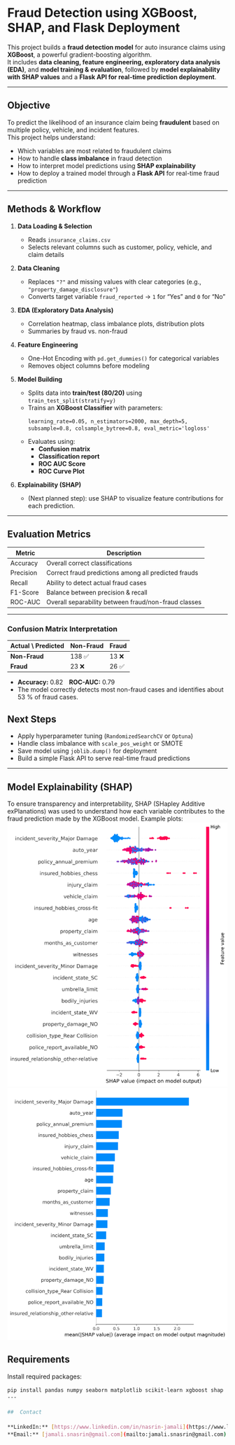 # Fraud Detection using XGBoost, SHAP, and Flask Deployment

This project builds a **fraud detection model** for auto insurance claims using **XGBoost**, a powerful gradient-boosting algorithm.  
It includes **data cleaning, feature engineering, exploratory data analysis (EDA)**, and **model training & evaluation**, followed by **model explainability with SHAP values** and a **Flask API for real-time prediction deployment**.

---

##  Objective

To predict the likelihood of an insurance claim being **fraudulent** based on multiple policy, vehicle, and incident features.  
This project helps understand:
- Which variables are most related to fraudulent claims  
- How to handle **class imbalance** in fraud detection  
- How to interpret model predictions using **SHAP explainability**  
- How to deploy a trained model through a **Flask API** for real-time fraud prediction

---

##  Methods & Workflow

1. **Data Loading & Selection**
   - Reads `insurance_claims.csv`  
   - Selects relevant columns such as customer, policy, vehicle, and claim details  

2. **Data Cleaning**
   - Replaces `"?"` and missing values with clear categories (e.g., `"property_damage_disclosure"`)  
   - Converts target variable `fraud_reported` → `1` for “Yes” and `0` for “No”  

3. **EDA (Exploratory Data Analysis)**
   - Correlation heatmap, class imbalance plots, distribution plots  
   - Summaries by fraud vs. non-fraud  

4. **Feature Engineering**
   - One-Hot Encoding with `pd.get_dummies()` for categorical variables  
   - Removes object columns before modeling  

5. **Model Building**
   - Splits data into **train/test (80/20)** using `train_test_split(stratify=y)`  
   - Trains an **XGBoost Classifier** with parameters:
     ```
     learning_rate=0.05, n_estimators=2000, max_depth=5,
     subsample=0.8, colsample_bytree=0.8, eval_metric='logloss'
     ```
   - Evaluates using:
     - **Confusion matrix**
     - **Classification report**
     - **ROC AUC Score**
     - **ROC Curve Plot**

6. **Explainability (SHAP)**
   - (Next planned step): use SHAP to visualize feature contributions for each prediction.

---

## Evaluation Metrics

| Metric | Description |
|--------|--------------|
| Accuracy | Overall correct classifications |
| Precision | Correct fraud predictions among all predicted frauds |
| Recall | Ability to detect actual fraud cases |
| F1-Score | Balance between precision & recall |
| ROC-AUC | Overall separability between fraud/non-fraud classes |

---
### Confusion Matrix Interpretation
| Actual \ Predicted | Non-Fraud | Fraud |
|--------------------|------------|-------|
| **Non-Fraud** | 138 ✅ | 13 ❌ |
| **Fraud** | 23 ❌ | 26 ✅ |

- **Accuracy:** 0.82 **ROC-AUC:** 0.79  
- The model correctly detects most non-fraud cases and identifies about 53 % of fraud cases.

##  Next Steps
 
- Apply hyperparameter tuning (`RandomizedSearchCV` or `Optuna`)  
- Handle class imbalance with `scale_pos_weight` or SMOTE  
- Save model using `joblib.dump()` for deployment  
- Build a simple Flask API to serve real-time fraud predictions

---
##  Model Explainability (SHAP)
To ensure transparency and interpretability, SHAP (SHapley Additive exPlanations) was used to understand how each variable contributes to the fraud prediction made by the XGBoost model. 
Example plots:
![Beeswarm](outputs/shap_summary_beeswarm.png)
![Bar Plot](outputs/shap_summary_bar.png)

##  Requirements

Install required packages:
```bash
pip install pandas numpy seaborn matplotlib scikit-learn xgboost shap
---

##  Contact

**LinkedIn:** [https://www.linkedin.com/in/nasrin-jamali](https://www.linkedin.com/in/nasrin-jamali)  
**Email:** [jamali.snasrin@gmail.com](mailto:jamali.snasrin@gmail.com)
